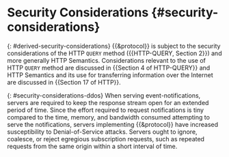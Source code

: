 # Security Considerations {#security-considerations}

{: #derived-security-considerations}
{{&protocol}} is subject to the security considerations of the HTTP `QUERY` method ({{HTTP-QUERY, Section 2}}) and more generally HTTP Semantics. Considerations relevant to the use of HTTP `QUERY` method are discussed in {{Section 4 of HTTP-QUERY}} and HTTP Semantics and its use for transferring information over the Internet are discussed in {{Section 17 of HTTP}}.

{: #security-considerations-ddos}
When serving event-notifications, servers are required to keep the response stream open for an extended period of time. Since the effort required to request notifications is tiny compared to the time, memory, and bandwidth consumed attempting to serve the notifications, servers implementing {{&protocol}} have increased susceptibility to Denial-of-Service attacks. Servers ought to ignore, coalesce, or reject egregious subscription requests, such as repeated requests from the same origin within a short interval of time.
